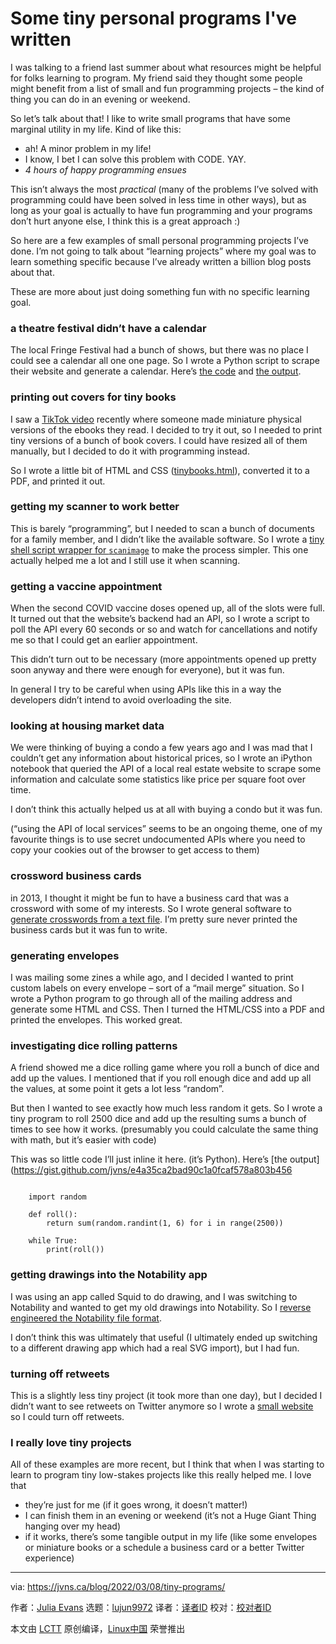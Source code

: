 [#]: subject: "Some tiny personal programs I've written"
[#]: via: "https://jvns.ca/blog/2022/03/08/tiny-programs/"
[#]: author: "Julia Evans https://jvns.ca/"
[#]: collector: "lujun9972"
[#]: translator: " "
[#]: reviewer: " "
[#]: publisher: " "
[#]: url: " "

Some tiny personal programs I've written
======

I was talking to a friend last summer about what resources might be helpful for folks learning to program. My friend said they thought some people might benefit from a list of small and fun programming projects – the kind of thing you can do in an evening or weekend.

So let’s talk about that! I like to write small programs that have some marginal utility in my life. Kind of like this:

  * ah! A minor problem in my life!
  * I know, I bet I can solve this problem with CODE. YAY.
  * _4 hours of happy programming ensues_



This isn’t always the most _practical_ (many of the problems I’ve solved with programming could have been solved in less time in other ways), but as long as your goal is actually to have fun programming and your programs don’t hurt anyone else, I think this is a great approach :)

So here are a few examples of small personal programming projects I’ve done. I’m not going to talk about “learning projects” where my goal was to learn something specific because I’ve already written a billion blog posts about that.

These are more about just doing something fun with no specific learning goal.

### a theatre festival didn’t have a calendar

The local Fringe Festival had a bunch of shows, but there was no place I could see a calendar all one one page. So I wrote a Python script to scrape their website and generate a calendar. Here’s [the code][1] and [the output][2].

### printing out covers for tiny books

I saw a [TikTok video][3] recently where someone made miniature physical versions of the ebooks they read. I decided to try it out, so I needed to print tiny versions of a bunch of book covers. I could have resized all of them manually, but I decided to do it with programming instead.

So I wrote a little bit of HTML and CSS ([tinybooks.html][4]), converted it to a PDF, and printed it out.

### getting my scanner to work better

This is barely “programming”, but I needed to scan a bunch of documents for a family member, and I didn’t like the available software. So I wrote a [tiny shell script wrapper for `scanimage`][5] to make the process simpler. This one actually helped me a lot and I still use it when scanning.

### getting a vaccine appointment

When the second COVID vaccine doses opened up, all of the slots were full. It turned out that the website’s backend had an API, so I wrote a script to poll the API every 60 seconds or so and watch for cancellations and notify me so that I could get an earlier appointment.

This didn’t turn out to be necessary (more appointments opened up pretty soon anyway and there were enough for everyone), but it was fun.

In general I try to be careful when using APIs like this in a way the developers didn’t intend to avoid overloading the site.

### looking at housing market data

We were thinking of buying a condo a few years ago and I was mad that I couldn’t get any information about historical prices, so I wrote an iPython notebook that queried the API of a local real estate website to scrape some information and calculate some statistics like price per square foot over time.

I don’t think this actually helped us at all with buying a condo but it was fun.

(“using the API of local services” seems to be an ongoing theme, one of my favourite things is to use secret undocumented APIs where you need to copy your cookies out of the browser to get access to them)

### crossword business cards

in 2013, I thought it might be fun to have a business card that was a crossword with some of my interests. So I wrote general software to [generate crosswords from a text file][6]. I’m pretty sure never printed the business cards but it was fun to write.

### generating envelopes

I was mailing some zines a while ago, and I decided I wanted to print custom labels on every envelope – sort of a “mail merge” situation. So I wrote a Python program to go through all of the mailing address and generate some HTML and CSS. Then I turned the HTML/CSS into a PDF and printed the envelopes. This worked great.

### investigating dice rolling patterns

A friend showed me a dice rolling game where you roll a bunch of dice and add up the values. I mentioned that if you roll enough dice and add up all the values, at some point it gets a lot less “random”.

But then I wanted to see exactly how much less random it gets. So I wrote a tiny program to roll 2500 dice and add up the resulting sums a bunch of times to see how it works. (presumably you could calculate the same thing with math, but it’s easier with code)

This was so little code I’ll just inline it here. (it’s Python). Here’s [the output](<https://gist.github.com/jvns/e4a35ca2bad90c1a0fcaf578a803b456>

```

    import random

    def roll():
        return sum(random.randint(1, 6) for i in range(2500))

    while True:
        print(roll())

```

### getting drawings into the Notability app

I was using an app called Squid to do drawing, and I was switching to Notability and wanted to get my old drawings into Notability. So I [reverse engineered the Notability file format][7].

I don’t think this was ultimately that useful (I ultimately ended up switching to a different drawing app which had a real SVG import), but I had fun.

### turning off retweets

This is a slightly less tiny project (it took more than one day), but I decided I didn’t want to see retweets on Twitter anymore so I wrote a [small website][8] so I could turn off retweets.

### I really love tiny projects

All of these examples are more recent, but I think that when I was starting to learn to program tiny low-stakes projects like this really helped me. I love that

  * they’re just for me (if it goes wrong, it doesn’t matter!)
  * I can finish them in an evening or weekend (it’s not a Huge Giant Thing hanging over my head)
  * if it works, there’s some tangible output in my life (like some envelopes or miniature books or a schedule a business card or a better Twitter experience)



--------------------------------------------------------------------------------

via: https://jvns.ca/blog/2022/03/08/tiny-programs/

作者：[Julia Evans][a]
选题：[lujun9972][b]
译者：[译者ID](https://github.com/译者ID)
校对：[校对者ID](https://github.com/校对者ID)

本文由 [LCTT](https://github.com/LCTT/TranslateProject) 原创编译，[Linux中国](https://linux.cn/) 荣誉推出

[a]: https://jvns.ca/
[b]: https://github.com/lujun9972
[1]: https://gist.github.com/jvns/a552895b6f9b523276e88d7e7506ee86
[2]: https://jvns.ca/fringe-2021.html
[3]: https://www.tiktok.com/@stevieandjohn/video/7063929340836334895
[4]: https://gist.github.com/jvns/de0671d09f5752d36cbe6082d4fb2af2
[5]: https://gist.github.com/jvns/b5651fd6272eddcd935e5e30874a935f
[6]: https://github.com/jvns/svg_crossworder
[7]: https://jvns.ca/blog/2018/03/31/reverse-engineering-notability-format/
[8]: https://turn-off-retweets.glitch.me/

